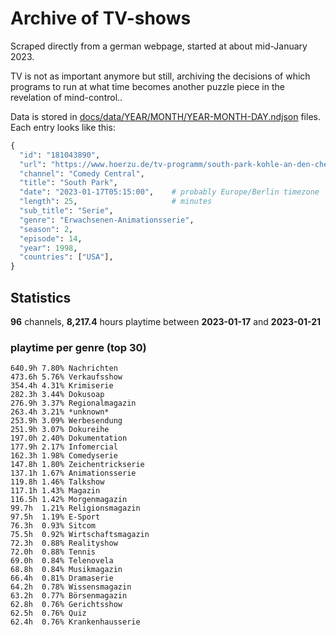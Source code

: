 # Archive of TV-shows

Scraped directly from a german webpage, started at about mid-January 2023.

TV is not as important anymore but still, archiving the decisions of which programs to run at what time
becomes another puzzle piece in the revelation of mind-control.. 

Data is stored in [docs/data/YEAR/MONTH/YEAR-MONTH-DAY.ndjson](docs/data/) files. 
Each entry looks like this:

```python
{
  "id": "181043890", 
  "url": "https://www.hoerzu.de/tv-programm/south-park-kohle-an-den-chefkoch/bid_181043890/", 
  "channel": "Comedy Central", 
  "title": "South Park", 
  "date": "2023-01-17T05:15:00",    # probably Europe/Berlin timezone 
  "length": 25,                     # minutes 
  "sub_title": "Serie", 
  "genre": "Erwachsenen-Animationsserie", 
  "season": 2, 
  "episode": 14, 
  "year": 1998, 
  "countries": ["USA"],
}
```

## Statistics

**96** channels, **8,217.4** hours playtime between **2023-01-17** and **2023-01-21**


### playtime per genre (top 30)

    640.9h 7.80% Nachrichten
    473.6h 5.76% Verkaufsshow
    354.4h 4.31% Krimiserie
    282.3h 3.44% Dokusoap
    276.9h 3.37% Regionalmagazin
    263.4h 3.21% *unknown*
    253.9h 3.09% Werbesendung
    251.9h 3.07% Dokureihe
    197.0h 2.40% Dokumentation
    177.9h 2.17% Infomercial
    162.3h 1.98% Comedyserie
    147.8h 1.80% Zeichentrickserie
    137.1h 1.67% Animationsserie
    119.8h 1.46% Talkshow
    117.1h 1.43% Magazin
    116.5h 1.42% Morgenmagazin
    99.7h  1.21% Religionsmagazin
    97.5h  1.19% E-Sport
    76.3h  0.93% Sitcom
    75.5h  0.92% Wirtschaftsmagazin
    72.3h  0.88% Realityshow
    72.0h  0.88% Tennis
    69.0h  0.84% Telenovela
    68.8h  0.84% Musikmagazin
    66.4h  0.81% Dramaserie
    64.2h  0.78% Wissensmagazin
    63.2h  0.77% Börsenmagazin
    62.8h  0.76% Gerichtsshow
    62.5h  0.76% Quiz
    62.4h  0.76% Krankenhausserie
